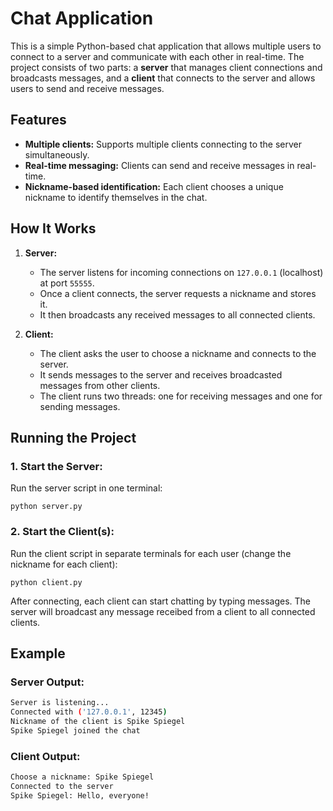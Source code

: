 # Chat Application

This is a simple Python-based chat application that allows multiple users to connect to a server and communicate with each other in real-time. The project consists of two parts: a **server** that manages client connections and broadcasts messages, and a **client** that connects to the server and allows users to send and receive messages.

## Features

- **Multiple clients:** Supports multiple clients connecting to the server simultaneously.
- **Real-time messaging:** Clients can send and receive messages in real-time.
- **Nickname-based identification:** Each client chooses a unique nickname to identify themselves in the chat.

## How It Works

1. **Server:**
   - The server listens for incoming connections on `127.0.0.1` (localhost) at port `55555`.
   - Once a client connects, the server requests a nickname and stores it.
   - It then broadcasts any received messages to all connected clients.
   
2. **Client:**
   - The client asks the user to choose a nickname and connects to the server.
   - It sends messages to the server and receives broadcasted messages from other clients.
   - The client runs two threads: one for receiving messages and one for sending messages.

## Running the Project

### 1. Start the Server:
Run the server script in one terminal:

`python server.py`

### 2. Start the Client(s):
Run the client script in separate terminals for each user (change the nickname for each client):

`python client.py`

After connecting, each client can start chatting by typing messages. The server will broadcast any message receibed from a client to all connected clients.

## Example
### Server Output:
```bash
Server is listening...
Connected with ('127.0.0.1', 12345)
Nickname of the client is Spike Spiegel
Spike Spiegel joined the chat
```
### Client Output:
```bash
Choose a nickname: Spike Spiegel
Connected to the server
Spike Spiegel: Hello, everyone!
```
